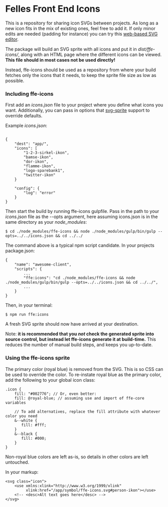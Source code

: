 # Felles Front End Icons

This is a repository for sharing icon SVGs between projects. As long as a new icon fits in the mix of existing ones,
feel free to add it. If only minor edits are needed (padding for instance) you can try this
[web-based SVG editor](https://github.com/SVG-Edit/svgedit). 

The package will build an SVG sprite with all icons and put it in _dist/ffe-icons/_, along with an HTML page where
the different icons can be viewed. **This file should in most cases not be used directly!**

Instead, ffe-icons should be used as a repository from where your build fetches only the icons that it needs, to keep
the sprite file size as low as possible.


### Including ffe-icons
First add an _icons.json_ file to your project where you define what icons you want. Additionally, you can
pass in options that [svg-sprite](https://github.com/jkphl/svg-sprite) support to override defaults.

Example _icons.json_:

```

{
    "dest": "app/",
    "icons": [
        "1-2-3-sirkel-ikon",
        "bamse-ikon",
        "dor-ikon",
        "flamme-ikon",
        "logo-sparebank1",
        "twitter-ikon"
    }

    "config": {
        "log": "error"
    }
}

```

Then start the build by running ffe-icons gulpfile. Pass in the path to your _icons.json_ file as
the --opts argument, here assuming icons.json is in the same directory as your _node_modules_:

`$ cd ./node_modules/ffe-icons && node ./node_modules/gulp/bin/gulp --opts=../../icons.json && cd ../../`

The command above is a typical npm script candidate. In your projects package.json:

```
{
    "name": "awesome-client",
    "scripts": {
        ...
        "ffe:icons": "cd ./node_modules/ffe-icons && node ./node_modules/gulp/bin/gulp --opts=../../icons.json && cd ../../",
        ...
    }
}
```

Then, in your terminal:

`$ npm run ffe:icons`

A fresh SVG sprite should now have arrived at your destination.

Note: **it is recommended that you _not_ check the generated sprite into source control, but instead let ffe-icons
generate it at build-time.** This reduces the number of manual build steps, and keeps you up-to-date.

### Using the ffe-icons sprite

The primary color (royal blue) is removed from the SVG. This is so CSS can be used to override the color. To re-instate
royal blue as the primary color, add the following to your global icon class:

```
.icon {
    fill: "#002776"; // Or, even better:
    fill: @royal-blue; // assuming use and import of ffe-core variables
    
    // To add alternatives, replace the fill attribute with whatever color you need
    &--white {
       fill: #fff;
    }    
    &--black {
       fill: #000;    
    }
}
```  

Non-royal blue colors are left as-is, so details in other colors are left untouched.

In your markup: 

```
<svg class="icon">
    <use xmlns:xlink="http://www.w3.org/1999/xlink" 
         xlink:href="/app/symbol/ffe-icons.svg#person-ikon"></use>
    <!-- <desc>Alt text goes here</desc> -->
</svg>
```